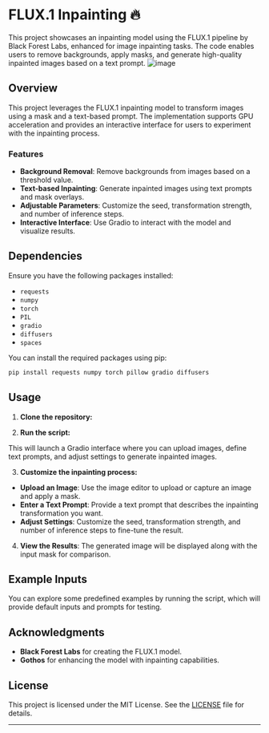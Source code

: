 

# FLUX.1 Inpainting 🔥

This project showcases an inpainting model using the FLUX.1 pipeline by Black Forest Labs, enhanced for image inpainting tasks. The code enables users to remove backgrounds, apply masks, and generate high-quality inpainted images based on a text prompt.
![image](https://github.com/user-attachments/assets/0d22c816-f5fa-4010-83fe-3e1069653841)

## Overview

This project leverages the FLUX.1 inpainting model to transform images using a mask and a text-based prompt. The implementation supports GPU acceleration and provides an interactive interface for users to experiment with the inpainting process.

### Features

- **Background Removal**: Remove backgrounds from images based on a threshold value.
- **Text-based Inpainting**: Generate inpainted images using text prompts and mask overlays.
- **Adjustable Parameters**: Customize the seed, transformation strength, and number of inference steps.
- **Interactive Interface**: Use Gradio to interact with the model and visualize results.

## Dependencies

Ensure you have the following packages installed:

- `requests`
- `numpy`
- `torch`
- `PIL`
- `gradio`
- `diffusers`
- `spaces`

You can install the required packages using pip:

```bash
pip install requests numpy torch pillow gradio diffusers
```

## Usage

1. **Clone the repository:**

2. **Run the script:**



This will launch a Gradio interface where you can upload images, define text prompts, and adjust settings to generate inpainted images.

3. **Customize the inpainting process:**

- **Upload an Image**: Use the image editor to upload or capture an image and apply a mask.
- **Enter a Text Prompt**: Provide a text prompt that describes the inpainting transformation you want.
- **Adjust Settings**: Customize the seed, transformation strength, and number of inference steps to fine-tune the result.

4. **View the Results**: The generated image will be displayed along with the input mask for comparison.

## Example Inputs

You can explore some predefined examples by running the script, which will provide default inputs and prompts for testing.

## Acknowledgments

- **Black Forest Labs** for creating the FLUX.1 model.
- **Gothos** for enhancing the model with inpainting capabilities.

## License

This project is licensed under the MIT License. See the [LICENSE](LICENSE) file for details.



---

```


